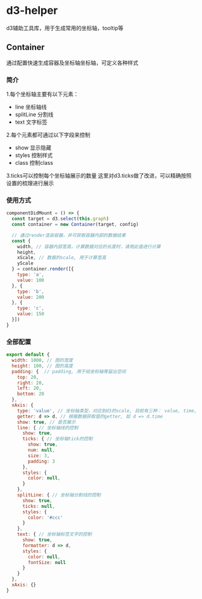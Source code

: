 # d3-helper
d3辅助工具库，用于生成常用的坐标轴，tooltip等

## Container
通过配置快速生成容器及坐标轴坐标轴，可定义各种样式

### 简介
1.每个坐标轴主要有以下元素：

- line 坐标轴线
- splitLine 分割线
- text 文字标签

2.每个元素都可通过以下字段来控制

- show 显示隐藏
- styles 控制样式
- class 控制class

3.ticks可以控制每个坐标轴展示的数量
这里对d3.ticks做了改进，可以精确按照设置的梳理进行展示

### 使用方式
``` js
componentDidMount = () => {
  const target = d3.select(this.graph)
  const container = new Container(target, config)

  // 通过render渲染容器，并可获取容器内部的数据结果
  const {
    width, // 容器内部宽高，计算数据对应的长度时，请用此值进行计算
    height,
    xScale, // 数据的scale, 用于计算宽高
    yScale
  } = container.render([{
    type: 'a',
    value: 100
  }, {
    type: 'b',
    value: 200
  }, {
    type: 'c',
    value: 150
  }])
}
```

### 全部配置
``` js
export default {
  width: 1000, // 图的宽度
  height: 100, // 图的高度
  padding: {  // padding, 用于给坐标轴等留出空间
    top: 20,
    right: 20,
    left: 20,
    bottom: 20
  },
  xAxis: {
    type: 'value', // 坐标轴类型，对应到d3的scale, 目前有三种： value, time, category
    getter: d => d, // 根据数据获取值的getter, 如 d => d.time
    show: true, // 是否展示
    line: { // 坐标轴线的控制
      show: true,
      ticks: { // 坐标轴tick的控制
        show: true,
        num: null,
        size: 3,
        padding: 3
      },
      styles: {
        color: null,
      }
    },
    splitLine: { // 坐标轴分割线的控制
      show: true,
      ticks: null,
      styles: {
        color: '#ccc'
      }
    },
    text: { // 坐标轴标签文字的控制
      show: true,
      formatter: d => d,
      styles: {
        color: null,
        fontSize: null
      }
    }
  },
  xAxis: {}
}
```
